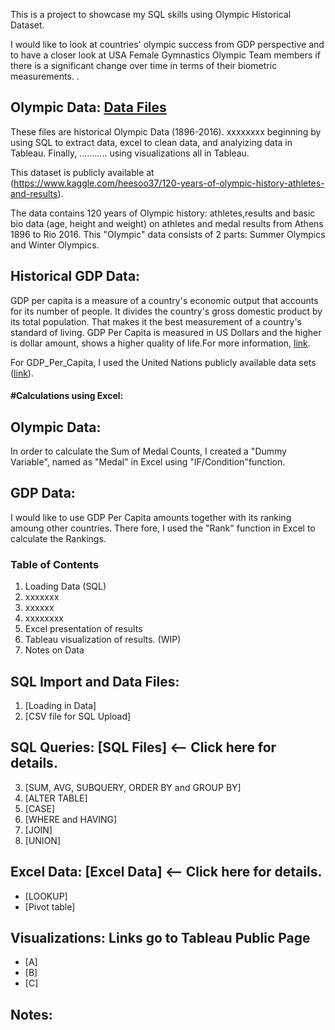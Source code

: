 This is a project to showcase my SQL skills using Olympic Historical Dataset. 

I would like to look at countries' olympic success from GDP perspective and to have a closer look at USA Female Gymnastics Olympic Team members if there is a significant change over time in terms of their biometric measurements.
.

## Olympic Data: [Data Files](https://github.com/culhaci/Project/tree/master/Data_Files) 
These files are historical Olympic Data (1896-2016). xxxxxxxx beginning by using SQL to extract data, excel to clean data, and analyizing data in Tableau. Finally, ........... using visualizations all in Tableau.

This dataset is publicly available at (https://www.kaggle.com/heesoo37/120-years-of-olympic-history-athletes-and-results).

The data contains 120 years of Olympic history: athletes,results and basic bio data (age, height and weight) on athletes and medal results from Athens 1896 to Rio 2016. This "Olympic" data consists of 2 parts: Summer Olympics and Winter Olympics.

## Historical GDP Data: 
GDP per capita is a measure of a country's economic output that accounts for its number of people. It divides the country's gross domestic product by its total population. That makes it the best measurement of a country's standard of living. GDP Per Capita is measured in US Dollars and the higher is dollar amount, shows a higher quality of life.For more information, [link](https://www.google.com/search?ei=sU88XMuTOtrC0PEP__WG0AU&q=gdp+per+capita+definition&oq=gdp+per+capita+&gs_l=psy-ab.1.0.0i67l7j0j0i67l2.13402.13402..15110...0.0..0.82.82.1......0....1..gws-wiz.......0i71.NSd4EQsxHEg).

For GDP_Per_Capita, I used the United Nations publicly available data sets ([link](https://www.un.org/en/development/desa/population/publications/database/index.shtml)).

#### #Calculations using Excel:
## Olympic Data: 
In order to calculate the Sum of Medal Counts, I created a "Dummy Variable", named as "Medal" in Excel using "IF/Condition"function.
## GDP Data:
I would like to use GDP Per Capita amounts together with its ranking amoung other countries. There fore, I used the "Rank" function in Excel to calculate the Rankings.

### Table of Contents
1. Loading Data (SQL)
2. xxxxxxx
3. xxxxxx
4. xxxxxxxx
5. Excel presentation of results
6. Tableau visualization of results. (WIP)
7. Notes on Data




## SQL Import and Data Files:
1. [Loading in Data]
2. [CSV file for SQL Upload]

## SQL Queries: [SQL Files] <-- Click here for details.
3. [SUM, AVG, SUBQUERY, ORDER BY and GROUP BY]
4. [ALTER TABLE]
5. [CASE]
6. [WHERE and HAVING]
7. [JOIN]
8. [UNION]


## Excel Data: [Excel Data] <-- Click here for details.

* [LOOKUP]
* [Pivot table]

## Visualizations: Links go to Tableau Public Page
* [A]
* [B]
* [C]

## Notes:


